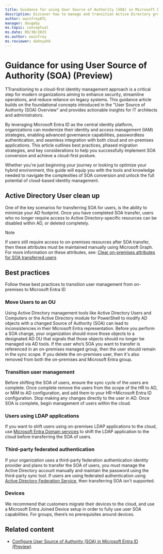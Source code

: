 ```yaml
---
title: Guidance for using User Source of Authority (SOA) in Microsoft Entra ID (Preview)
description: Discover how to manage and transition Active Directory groups to Microsoft Entra ID using Group Source of Authority (SOA). Learn best practices for group management, provisioning, restoring, and rolling back changes in hybrid and cloud environments.
author: owinfreyATL
manager: dougeby
ms.topic: conceptual
ms.date: 09/30/2025
ms.author: owinfrey
ms.reviewer: dahnyahk
---
```



# Guidance for using User Source of Authority (SOA) (Preview)

TTransitioning to a cloud-first identity management approach is a critical step for modern organizations aiming to enhance security, streamline operations, and reduce reliance on legacy systems. This guidance article builds on the foundational concepts introduced in the "User Source of Authority (SOA) Overview" and provides actionable insights for IT architects and administrators.

By leveraging Microsoft Entra ID as the central identity platform, organizations can modernize their identity and access management (IAM) strategies, enabling advanced governance capabilities, passwordless authentication, and seamless integration with both cloud and on-premises applications. This article outlines best practices, phased migration strategies, and key considerations to help you successfully implement SOA conversion and achieve a cloud-first posture.

Whether you're just beginning your journey or looking to optimize your hybrid environment, this guide will equip you with the tools and knowledge needed to navigate the complexities of SOA conversion and unlock the full potential of cloud-based identity management.

## Active Directory User clean up

One of the key scenarios for transferring SOA for users, is the ability to minimize your AD footprint. Once you have completed SOA transfer, users who no longer require access to Active Directory-specific resources can be disabled within AD, or deleted completely. 

> [!NOTE]
> If users still require access to on-premises resources after SOA transfer, then these attributes must be maintained manually using Microsoft Graph. For more information on these attributes, see: [Clear on-premises attributes for SOA transferred users](how-to-user-source-of-authority-configure.md#clear-on-premises-attributes-for-soa-transferred-users)


## Best practices

Follow these best practices to transition user management from on-premises to Microsoft Entra ID


### Move Users to an OU

Using Active Directory management tools like Active Directory Users and Computers or the Active Directory module for PowerShell to modify AD objects with a changed Source of Authority (SOA) can lead to inconsistencies in their Microsoft Entra representation. Before you perform a SOA change, your organization should move those objects to a designated AD OU that signals that those objects should no longer be managed via AD tools. If the user who’s SOA you want to transfer is referenced in an on-premises managed group, then the user should remain in the sync scope. If you delete the on-premises user, then it's also removed from both the on-premises and Microsoft Entra group.


### Transition user management

Before shifting the SOA of users, ensure the sync cycle of the users are complete. Once complete remove the users from the scope of the HR to AD, or MIM to AD configuration, and add them to your HR->Microsoft Entra ID configuration. Stop making any changes directly to the user in AD. Once SOA is complete, begin management of users within the cloud.

### Users using LDAP applications

If you want to shift users using on-premises LDAP applications to the cloud, use [Microsoft Entra Domain services](../../identity/domain-services/overview.md) to shift the LDAP application to the cloud before transferring the SOA of users.


### Third-party federated authentication

If your organization uses a third-party federation authentication identity provider and plans to transfer the SOA of users, you must manage the Active Directory account manually and maintain the password using the third-party sync tool. If users are using federated authentication using [Active Directory Federation Service](/windows-server/identity/ad-fs/ad-fs-overview), then transferring SOA isn't supported.


### Devices

We recommend that customers migrate their devices to the cloud, and use a Microsoft Entra Joined Device setup in order to fully use user SOA capabilities. For groups, there’s no prerequisites around devices.

## Related content

- [Configure User Source of Authority (SOA) in Microsoft Entra ID (Preview)](how-to-user-source-of-authority-configure.md)
